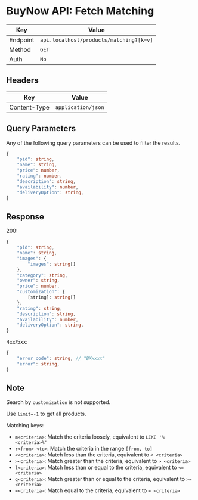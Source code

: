 # BuyNow API: Fetch Matching

| Key      | Value                                   |
| -------- | --------------------------------------- |
| Endpoint | `api.localhost/products/matching?[k=v]` |
| Method   | `GET`                                   |
| Auth     | `No`                                    |

## Headers

| Key          | Value              |
| ------------ | ------------------ |
| Content-Type | `application/json` |

## Query Parameters

Any of the following query parameters can be used to filter the results.

```ts
{
    "pid": string,
    "name": string,
    "price": number,
    "rating": number,
    "description": string,
    "availability": number,
    "deliveryOption": string,
}
```

## Response

200:

```ts
{
    "pid": string,
    "name": string,
    "images": {
        "images": string[]
    },
    "category": string,
    "owner": string,
    "price": number,
    "customization": {
        [string]: string[]
    },
    "rating": string,
    "description": string,
    "availability": number,
    "deliveryOption": string,
}
```

4xx/5xx:

```ts
{   
    "error_code": string, // "BXxxxx"
    "error": string,
}
```

## Note

Search by `customization` is not supported.

Use `limit=-1` to get all products.

Matching keys:

- `m<criteria>`: Match the criteria loosely, equivalent to `LIKE '%<criteria>%'`
- `r<from>-<to>`: Match the criteria in the range `[from, to]`
- `<<criteria>`: Match less than the criteria, equivalent to `< <criteria>`
- `><criteria>`: Match greater than the criteria, equivalent to `> <criteria>`
- `l<criteria>`: Match less than or equal to the criteria, equivalent to `<= <criteria>`
- `g<criteria>`: Match greater than or equal to the criteria, equivalent to `>= <criteria>`
- `=<criteria>`: Match equal to the criteria, equivalent to `= <criteria>`
